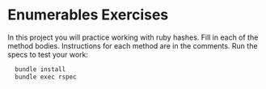 # Enumerables Exercises

In this project you will practice working with ruby hashes.
Fill in each of the method bodies. Instructions for each method are in the
comments.
Run the specs to test your work:

```bash
  bundle install
  bundle exec rspec
```
